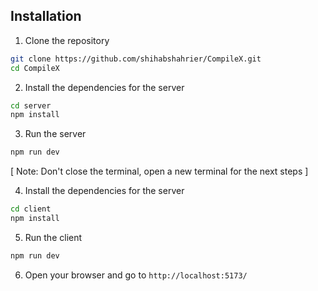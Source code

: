 ## Installation

1. Clone the repository
```bash
git clone https://github.com/shihabshahrier/CompileX.git
cd CompileX
```
2. Install the dependencies for the server
```bash
cd server
npm install
```
3. Run the server
```bash
npm run dev
```
[ Note: Don't close the terminal, open a new terminal for the next steps ]

4. Install the dependencies for the server
```bash
cd client
npm install
```
5. Run the client
```bash
npm run dev
```
6. Open your browser and go to `http://localhost:5173/`





